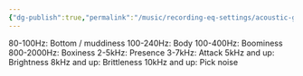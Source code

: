 ```yaml
---
{"dg-publish":true,"permalink":"/music/recording-eq-settings/acoustic-guitar/","tags":["Keep/Label/Mixing","Keep/Label/Acoustic-Guitar"]}
---
```



80-100Hz: Bottom / muddiness
100-240Hz: Body
100-400Hz: Boominess
800-2000Hz: Boxiness
2-5kHz: Presence
3-7kHz: Attack
5kHz and up: Brightness
8kHz and up: Brittleness
10kHz and up: Pick noise